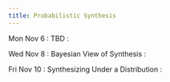 ```yaml
---
title: Probabilistic Synthesis
---
```


Mon Nov 6
: TBD
  : []()

Wed Nov 8
: Bayesian View of Synthesis
  : []()

Fri Nov 10
: Synthesizing Under a Distribution
  : []()
